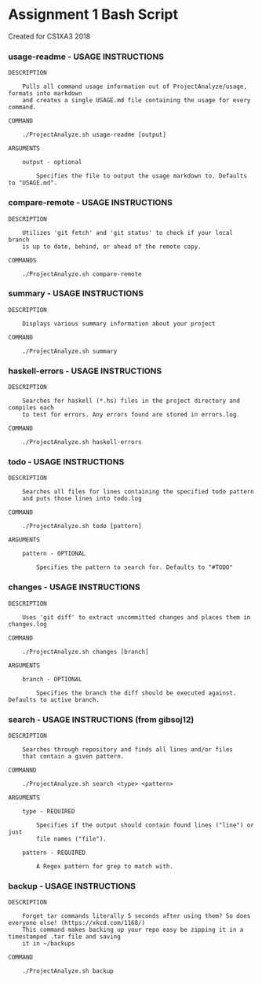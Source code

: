 # Assignment 1 Bash Script
Created for CS1XA3 2018

### usage-readme - USAGE INSTRUCTIONS

	DESCRIPTION

		Pulls all command usage information out of ProjectAnalyze/usage, formats into markdown
		and creates a single USAGE.md file containing the usage for every command.

	COMMAND

		./ProjectAnalyze.sh usage-readme [output]

	ARGUMENTS

		output - optional

			Specifies the file to output the usage markdown to. Defaults to "USAGE.md".

### compare-remote - USAGE INSTRUCTIONS

	DESCRIPTION

		Utilizes 'git fetch' and 'git status' to check if your local branch
		is up to date, behind, or ahead of the remote copy.

	COMMANDS

		./ProjectAnalyze.sh compare-remote

### summary - USAGE INSTRUCTIONS

	DESCRIPTION

		Displays various summary information about your project

	COMMAND

		./ProjectAnalyze.sh summary

### haskell-errors - USAGE INSTRUCTIONS

	DESCRIPTION

		Searches for haskell (*.hs) files in the project directory and compiles each
		to test for errors. Any errors found are stored in errors.log.

	COMMAND

		./ProjectAnalyze.sh haskell-errors

### todo - USAGE INSTRUCTIONS

	DESCRIPTION
	
		Searches all files for lines containing the specified todo pattern
		and puts those lines into todo.log

	COMMAND

		./ProjectAnalyze.sh todo [pattern]

	ARGUMENTS

		pattern - OPTIONAL

			Specifies the pattern to search for. Defaults to "#TODO"

### changes - USAGE INSTRUCTIONS
		
	DESCRIPTION
		
		Uses 'git diff' to extract uncommitted changes and places them in changes.log
	
	COMMAND

		./ProjectAnalyze.sh changes [branch]

	ARGUMENTS

		branch - OPTIONAL

			Specifies the branch the diff should be executed against. Defaults to active branch.

### search - USAGE INSTRUCTIONS (from gibsoj12)

	DESCRIPTION

		Searches through repository and finds all lines and/or files
		that contain a given pattern.

	COMMANND

		./ProjectAnalyze.sh search <type> <pattern>

	ARGUMENTS

		type - REQUIRED
		
			Specifies if the output should contain found lines ("line") or just
			file names ("file").

		pattern - REQUIRED

			A Regex pattern for grep to match with.
 

### backup - USAGE INSTRUCTIONS

	DESCRIPTION

		Forget tar commands literally 5 seconds after using them? So does everyone else! (https://xkcd.com/1168/)
		This command makes backing up your repo easy be zipping it in a timestamped .tar file and saving
		it in ~/backups

	COMMAND

		./ProjectAnalyze.sh backup
